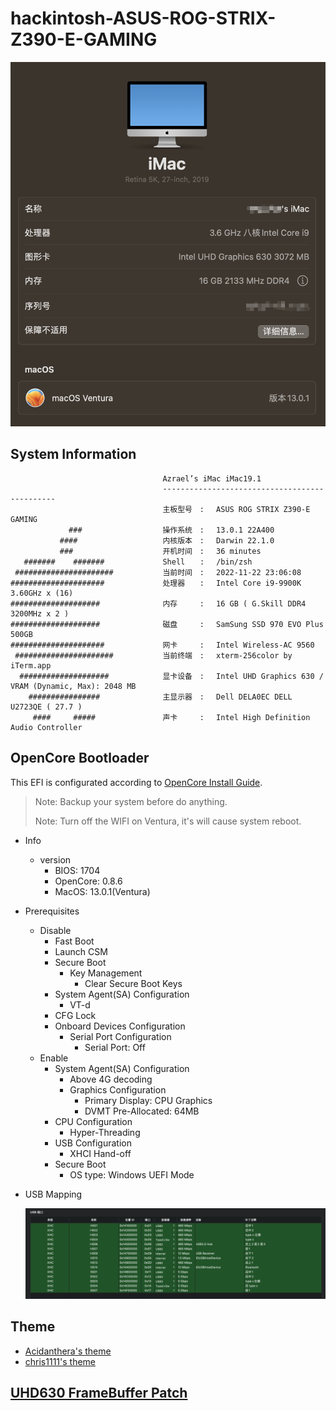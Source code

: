 # hackintosh-ASUS-ROG-STRIX-Z390-E-GAMING

![ventura 13.0.1](./ventura.png)

## System Information

                                      Azrael’s iMac iMac19.1
                                      ----------------------------------------------
                                      主板型号　: 　ASUS ROG STRIX Z390-E GAMING
                 ###                  操作系统　: 　13.0.1 22A400
               ####                   内核版本　: 　Darwin 22.1.0
               ###                    开机时间　: 　36 minutes
       #######    #######             Shell　　: 　/bin/zsh
     ######################           当前时间　: 　2022-11-22 23:06:08
    #####################             处理器　　: 　Intel Core i9-9900K 3.60GHz x (16)
    ####################              内存　　　: 　16 GB ( G.Skill DDR4 3200MHz x 2 )
    ####################              磁盘　　　: 　SamSung SSD 970 EVO Plus 500GB
    #####################             网卡　　　: 　Intel Wireless-AC 9560
     ######################           当前终端　: 　xterm-256color by iTerm.app
      ####################            显卡设备　: 　Intel UHD Graphics 630 / VRAM (Dynamic, Max): 2048 MB
        ################              主显示器　: 　Dell DELA0EC DELL U2723QE ( 27.7 )
         ####     #####               声卡　　　: 　Intel High Definition Audio Controller

## OpenCore Bootloader

This EFI is configurated according to [OpenCore Install Guide](https://dortania.github.io/OpenCore-Install-Guide/).

> Note: Backup your system before do anything.
>
> Note: Turn off the WIFI on Ventura, it's will cause system reboot.

- Info

  - version
    - BIOS: 1704
    - OpenCore: 0.8.6
    - MacOS: 13.0.1(Ventura)

- Prerequisites

  - Disable
    - Fast Boot
    - Launch CSM
    - Secure Boot
      - Key Management
        - Clear Secure Boot Keys
    - System Agent(SA) Configuration
      - VT-d
    - CFG Lock
    - Onboard Devices Configuration
      - Serial Port Configuration
        - Serial Port: Off
  - Enable
    - System Agent(SA) Configuration
      - Above 4G decoding
      - Graphics Configuration
        - Primary Display: CPU Graphics
        - DVMT Pre-Allocated: 64MB
    - CPU Configuration
      - Hyper-Threading
    - USB Configuration
      - XHCI Hand-off
    - Secure Boot
      - OS type: Windows UEFI Mode

- USB Mapping

  ![USB Mapping](./usbMap/USB_definition.png)


## Theme

- [Acidanthera's theme](https://github.com/acidanthera/OcBinaryData/tree/master/Resources)
- [chris1111's theme](https://github.com/chris1111/My-Simple-OC-Themes)

## [UHD630 FrameBuffer Patch](./frameBufferPatch.md)
